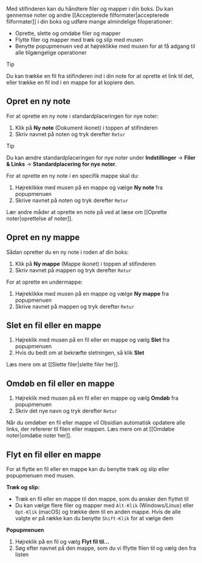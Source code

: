 Med stifinderen kan du håndtere filer og mapper i din boks. Du kan gennemse noter og andre [[Accepterede filformater|accepterede filformater]] i din boks og udføre mange almindelige filoperationer:

- Oprette, slette og omdøbe filer og mapper
- Flytte filer og mapper med træk og slip med musen
- Benytte popupmenuen ved at højreklikke med musen for at få adgang til alle tilgængelige operationer

> [!tip]
> Du kan trække en fil fra stifinderen ind i din note for at oprette et link til det, eller trække en fil ind i en mappe for at kopiere den.

## Opret en ny note

For at oprette en ny note i standardplaceringen for nye noter:

1. Klik på **Ny note** (Dokument ikonet) i toppen af stifinderen
2. Skriv navnet på noten og tryk derefter `Retur`

> [!tip]
> Du kan ændre standardplaceringen for nye noter under **Indstillinger** -> **Filer & Links** -> **Standardplacering for nye noter**.

For at oprette en ny note i en specifik mappe skal du:

1. Højreklikke med musen på en mappe og vælge **Ny note** fra popupmenuen
2. Skrive navnet på noten og tryk derefter `Retur`

Lær andre måder at oprette en note på ved at læse om [[Oprette noter|oprettelse af noter]].

## Opret en ny mappe

Sådan opretter du en ny note i roden af din boks:

1. Klik på **Ny mappe** (Mappe ikonet) i toppen af stifinderen
2. Skriv navnet på mappen og tryk derefter `Retur`

For at oprette en undermappe:

1. Højreklikke med musen på en mappe og vælge **Ny mappe** fra popupmenuen
2. Skrive navnet på mappen og tryk derefter `Retur`

## Slet en fil eller en mappe

1. Højreklik med musen på en fil eller en mappe og vælg **Slet** fra popupmenuen
2. Hvis du bedt om at bekræfte sletningen, så klik **Slet**

Læs mere om at [[Slette filer|slette filer her]].

## Omdøb en fil eller en mappe

1. Højreklik med musen på en fil eller en mappe og vælg **Omdøb** fra popupmenuen
2. Skriv det nye navn og tryk derefter `Retur`

Når du omdøber en fil eller mappe vil Obsidian automatisk opdatere alle links, der refererer til filen eller mappen. Læs mere om at [[Omdøbe noter|omdøbe noter her]].

## Flyt en fil eller en mappe

For at flytte en fil eller en mappe kan du benytte træk og slip eller popupmenuen med musen.

**Træk og slip:**

- Træk en fil eller en mappe til den mappe, som du ønsker den flyttet til
- Du kan vælge flere filer og mapper med  `Alt-Klik` (Windows/Linux) eller `Opt-Klik` (macOS) og trække dem til en anden mappe. Hvis de alle valgte er på række kan du benytte `Shift-Klik` for at vælge dem

**Popupmenuen**

1. Højreklik på en fil og vælg **Flyt fil til...**
2. Søg efter navnet på den mappe, som du vi lflytte filen til og vælg den fra listen
